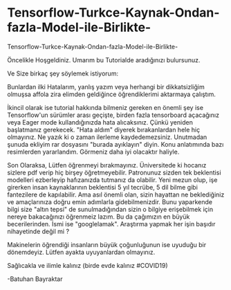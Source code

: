 # Tensorflow-Turkce-Kaynak-Ondan-fazla-Model-ile-Birlikte-
Tensorflow-Turkce-Kaynak-Ondan-fazla-Model-ile-Birlikte-


Öncelikle Hoşgeldiniz. Umarım bu Tutorialde aradığınızı bulursunuz. 

Ve Size birkaç şey söylemek istiyorum:

Bunlardan ilki Hatalarım, yanlış yazım veya herhangi bir dikkatsizliğim olmuşsa affola zira elimden geldiğince öğrendiklerimi aktarmaya çalıştım.

İkincil olarak ise tutorial hakkında bilmeniz gereken en önemli şey ise Tensorflow'un sürümler arası geçişte, birden fazla tensorboard açacağınız veya Eager mode kullandığınızda hata alıcaksınız. Çünkü yeniden başlatmanız
gerekecek. "Hata aldım" diyerek bırakanlardan hele hiç olmayınız. Ne yazık ki o zaman ilerleme kaydedemezsiniz. Unutmadan şunuda ekliyim rar dosyasını "burada ayıklayın" diyin. Konu anlatımında
bazı resimlerden yararlandım. Görmeniz daha iyi olacaktır haliyle.

Son Olaraksa, Lütfen öğrenmeyi bırakmayınız. Üniversitede ki hocanız sizlere pdf verip hiç birşey öğretmeyebilir. Patronunuz sizden tek beklentisi modelleri ezberleyip hafızanızda tutmanız da olabilir. 
Yeni mezun olup, işe girerken insan kaynaklarının beklentisi 5 yıl tecrübe, 5 dil bilme gibi fantezilere de kapılabilir. Ama asıl önemli olan, sizin hayattan ne beklediğiniz ve amaçlarınıza doğru emin 
adımlarla gidebilmenizdir. Bunu yaparkende bilgi size "altın tepsi" de sunulmadığından sizin o bilgiye erişebilmek için nereye bakacağınızı öğrenmeiz lazım. Bu da çağımızın en büyük becerilerinden.
İsmi ise "googlelamak". Araştırma yapmak her işin başıdır nihayetinde değil mi ?

Makinelerin öğrendiği insanların büyük çoğunluğunun ise uyuduğu bir dönemdeyiz. Lütfen ayakta uyuyanlardan olmayınız.

Sağlıcakla ve ilimle kalınız (birde evde kalınız #COVID19)


-Batuhan Bayraktar
